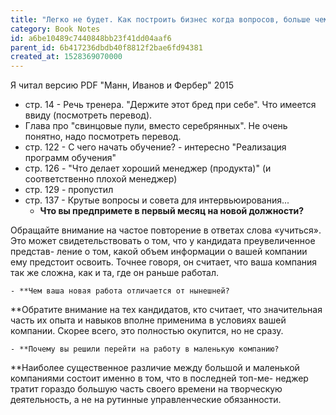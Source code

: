 ```yaml
---
title: "Легко не будет. Как построить бизнес когда вопросов, больше чем ответов."
category: Book Notes
id: a6be10489c7440848bb23f41dd04aaf6
parent_id: 6b417236dbdb40f8812f2bae6fd94381
created_at: 1528369070000
---
```


Я читал версию PDF "Манн, Иванов и Фербер" 2015

- стр. 14 - Речь тренера. "Держите этот бред при себе". Что имеется ввиду (посмотреть перевод).
- Глава про "свинцовые пули, вместо серебрянных". Не очень понятно, надо посмотреть перевод.
- стр. 122 - С чего начать обучение? - интересно "Реализация программ обучения"
- стр. 126 - "Что делает хороший менеджер (продукта)" (и соответственно плохой менеджер)
- стр. 129 - пропустил
- стр. 137 - Крутые вопросы и совета для интервьюирования...
    - **Что вы предпримете в первый месяц на новой должности?**

Обращайте внимание на частое повторение в ответах слова «учиться». Это
может свидетельствовать о том, что у кандидата преувеличенное представ-
ление о том, какой объем информации о вашей компании ему предстоит
освоить. Точнее говоря, он считает, что ваша компания так же сложна, как
и та, где он раньше работал.

    - **Чем ваша новая работа отличается от нынешней?

**Обратите внимание на тех кандидатов, кто считает, что значительная
часть их опыта и навыков вполне применима в условиях вашей компании.
Скорее всего, это полностью окупится, но не сразу.

    - **Почему вы решили перейти на работу в маленькую компанию?

**Наиболее существенное различие между большой
и маленькой компаниями состоит именно в том, что в последней топ-ме-
неджер тратит гораздо большую часть своего времени на творческую
деятельность, а не на рутинные управленческие обязанности.
    